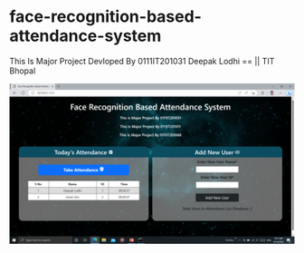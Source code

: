 # face-recognition-based-attendance-system  

This Is Major Project Devloped By 0111IT201031 Deepak Lodhi == || TIT Bhopal 

![alt text](ss.png)
